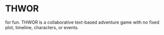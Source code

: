 # THWOR
for fun.
THWOR is a collaborative text-based adventure game with no fixed plot, timeline, characters, or events.
